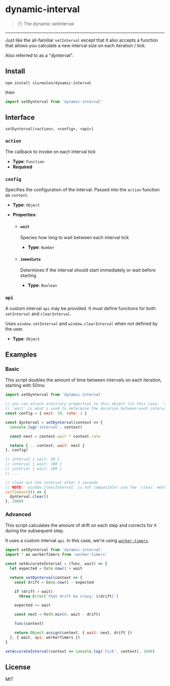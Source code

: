 # dynamic-interval

> :clock1: The dynamic setInterval

---

Just like the all-familiar `setInterval` except that it also accepts a function that allows you calculate a new interval size on each iteration / tick.

Also referred to as a "dynterval".

## Install

```npm install slurmulon/dynamic-interval```

then

```js
import setDynterval from 'dynamic-interval'
```

## Interface

```setDynterval(<action>, <config>, <api>)```

### `action`

The callback to invoke on each interval tick

- **Type**: `Function`
- **Required**

### `config`

Specifies the configuration of the interval. Passed into the `action` function as `context`.

- **Type**: `Object`

- **Properties**:

  * #### `wait`

    Species how long to wait between each interval tick

    - **Type**: `Number`

  * #### `immediate`

    Determines if the interval should start immediately or wait before starting

    - **Type**: `Boolean`

### `api`

A custom interval `api` may be provided. It must define functions for both `setInterval` and `clearInterval`.

Uses `window.setInterval` and `window.clearInterval` when not defined by the user.

- **Type**: `Object`

## Examples

### Basic

This script doubles the amount of time between intervals on each iteration, starting with 50ms:

```js
import setDynterval from 'dynamic-interval'

// you can attach arbitrary properties to this object (in this case, `rate`), but
// `wait` is what's used to determine the duration between each interval
const config = { wait: 50, rate: 2 }

const dynterval = setDynterval(context => {
  console.log('interval', context)

  const next = context.wait * context.rate

  return { ...context, wait: next }
}, config)

// interval { wait: 50 }
// interval { wait: 100 }
// interval { wait: 200 }
// ...

// clear out the interval after 2 seconds
// NOTE: `window.clearInterval` is not compatible! use the `clear` method instead
setTimeout(() => {
  dynterval.clear()
}, 2000)
```

### Advanced

This script calculates the amount of drift on each step and corrects for it during the subsequent step.

It uses a custom interval `api`. In this case, we're using [`worker-timers`](https://www.npmjs.com/package/worker-timers).

```js
import setDynterval from 'dynamic-interval'
import * as workerTimers from 'worker-timers'

const setAccurateInterval = (func, wait) => {
  let expected = Date.now() + wait

  return setDynterval(context => {
    const drift = Date.now() - expected

    if (drift > wait)
      throw Error(`that drift be crazy: ${drift}`)

    expected += wait

    const next = Math.min(0, wait - drift)

    func(context)

    return Object.assign(context, { wait: next, drift })
  }, { wait, api: workerTimers })
}

setAccurateInterval(context => console.log('tick', context), 1000)
```

## License

MIT
